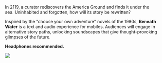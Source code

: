 In 2119, a curator rediscovers the America Ground and finds it under the sea. Uninhabited and forgotten, how will its story be rewritten?

Inspired by the "choose your own adventure" novels of the 1980s, **Beneath Water** is a text and audio experience for mobiles. Audiences will engage in alternative story paths, unlocking soundscapes that give thought-provoking glimpses of the future.

**Headphones recommended.**

<div class="text-center"><a href="https://sparkedecho.itch.io/beneathwater"><img src="/img/beneath_water/cover.jpg" class="event-image"/></a></div>
